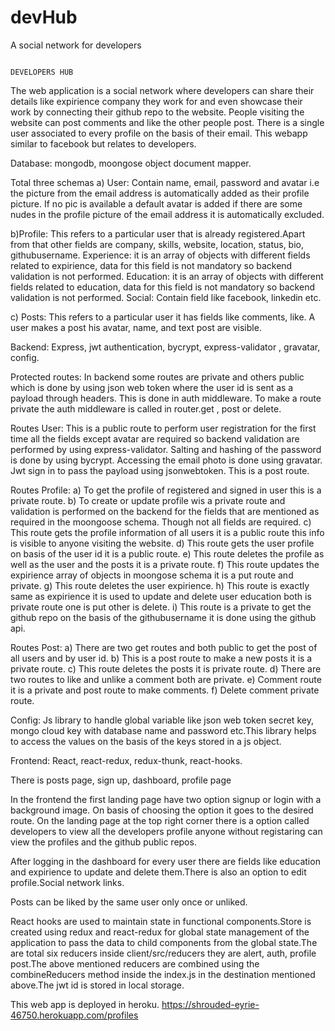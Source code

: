 # devHub
A social network for developers

                                                                           DEVELOPERS HUB

The web application is a social network where developers can share their details like expirience company they work for and even showcase their work by connecting their github repo to the website. People visiting the website can post comments and like the other people post. There is a single user associated to every profile on the basis of their email. This webapp similar to facebook but relates to developers.

Database: mongodb, moongose object document mapper.

Total three schemas
a) User:  Contain name, email, password and avatar i.e the picture from the email address  is automatically added as their profile picture. If no pic is available a default avatar is added if there are some nudes in the profile picture of the email address it is automatically excluded.

b)Profile: This refers to a particular user that is already registered.Apart from that other fields are company, skills, website, location, status, bio, githubusername. Experience: it is an array of objects with different fields related to expirience, data for this field is not mandatory so backend validation is not performed. Education:  it is an array of objects with different fields related to education, data for this field is not mandatory so backend validation is not performed. Social:  Contain field like facebook, linkedin etc.

c) Posts: This refers to a particular user it has fields like comments, like. A user makes a post his avatar, name, and text post are visible.


Backend: Express, jwt authentication, bycrypt, express-validator , gravatar, config.

Protected routes: In backend some routes are private and others public which is done by using json web token where the user id is sent as a payload through headers. This is done in auth middleware. To make a route private the auth middleware is called in router.get , post or delete.

Routes User: This is a public route to perform user registration for the first time all the fields except avatar are required so backend validation are performed by using express-validator. Salting and hashing of the password is done by using bycrypt. Accessing the email photo is done using gravatar. Jwt sign in to pass the payload using jsonwebtoken. This is a post route.

Routes Profile: a) To get the profile of registered and signed in user this is a private route.
                          b) To create or update profile wis a private route and validation is performed on the backend for the fields that are mentioned as required in the moongoose schema. Though not all fields are required.
                         c) This route gets the profile information of all users it is a public route this info is  visible to anyone visiting the website.
                         d) This route gets the user profile on basis of the user id it is a public route.
                         e) This route  deletes the profile as well as the user and the posts it is a private route.
                         f) This route updates the expirience array of objects in moongose schema it is a put route and private.
                         g) This route deletes the user expirience.
                         h) This route is exactly same as expirience it is used to update and delete user education both is private route one is put other is delete.
                         i) This route is a private to get the github repo on the basis of the githubusername it is done using the github api.


Routes Post: a) There are two get routes and both public to get the post of all users and by user id.
                      b) This is a post route to make a new posts it is a private route.
                      c) This route  deletes the posts it is private route.
                      d) There are two routes to like and unlike a comment both are private.
                      e) Comment route it is a private and post route to make comments.
                      f) Delete comment private route.

Config: Js library to handle global variable like json web token secret key, mongo cloud key with database name and password etc.This library helps to access the values on the basis of the keys stored in a js object.


Frontend: React, react-redux, redux-thunk, react-hooks.

There is posts page, sign up, dashboard, profile page

In the frontend the first landing page  have two option signup or login with a background image. On basis of choosing the option it  goes to the desired route. On the landing page at the top right corner there is a option called developers to view all the developers profile anyone without registaring can view the profiles and the github public repos.

After logging in the dashboard for every user there are fields like education and expirience to update and delete them.There is  also an option to edit profile.Social network links.

Posts can be liked by the same user only once or unliked.

React hooks are used to maintain state in functional components.Store is created using redux and react-redux for global state management of the application to pass the data to child components from the global state.The are total six reducers inside client/src/reducers they are alert, auth, profile post.The above mentioned reducers are combined using the combineReducers method inside the index.js in the destination mentioned above.The jwt id is stored in local storage.

This web app is deployed in heroku. https://shrouded-eyrie-46750.herokuapp.com/profiles
